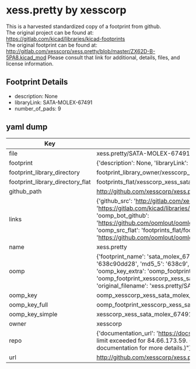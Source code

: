 # xess.pretty by xesscorp  
This is a harvested standardized copy of a footprint from github.  
The original project can be found at:  
https://gitlab.com/kicad/libraries/kicad-footprints  
The original footprint can be found at:
http://gitlab.com/xesscorp/xess.pretty/blob/master/ZX62D-B-5PA8.kicad_mod
Please consult that link for additional, details, files, and license information.  
## Footprint Details
* description: None  
* libraryLink: SATA-MOLEX-67491  
* number_of_pads: 9  
## yaml dump  
| Key | Value |  
| --- | --- |  
| file | xess.pretty/SATA-MOLEX-67491.kicad_mod |  
| footprint | {'description': None, 'libraryLink': 'SATA-MOLEX-67491', 'number_of_pads': 9} |  
| footprint_library_directory | footprint_library_owner/xesscorp_xess.pretty |  
| footprint_library_directory_flat | footprints_flat/xesscorp_xess_sata_molex_67491/working |  
| github_path | http://github.com/xesscorp/xess.pretty/blob/master/SATA-MOLEX-67491.kicad_mod |  
| links | {'github_src': 'http://gitlab.com/xesscorp/xess.pretty/blob/master/ZX62D-B-5PA8.kicad_mod', 'github_src_repo': 'https://gitlab.com/kicad/libraries/kicad-footprints', 'oomp_bot': 'footprints/xesscorp_xess_sata_molex_67491/working', 'oomp_bot_github': 'https://github.com/oomlout/oomlout_oomp_footprint_bot/tree/main/footprints/xesscorp_xess_sata_molex_67491/working', 'oomp_src_flat': 'footprints_flat/footprints_flat/xesscorp_xess_sata_molex_67491/working', 'oomp_src_flat_github': 'https://github.com/oomlout/oomlout_oomp_footprint_src/tree/main/footprints_flat/xesscorp_xess_sata_molex_67491/working'} |  
| name | xess.pretty |  
| oomp | {'footprint_name': 'sata_molex_67491', 'library_name': 'xess', 'md5': '638c90dd2819f2c23ea564f31731fe43', 'md5_10': '638c90dd28', 'md5_5': '638c9', 'md5_6': '638c90', 'oomp_key': 'oomp_xesscorp_xess_sata_molex_67491', 'oomp_key_extra': 'oomp_footprint_xesscorp_xess_sata_molex_67491', 'oomp_key_full': 'oomp_footprint_xesscorp_xess_sata_molex_67491_638c90', 'oomp_key_simple': 'xesscorp_xess_sata_molex_67491', 'original_filename': 'xess.pretty/SATA-MOLEX-67491.kicad_mod', 'owner_name': 'xesscorp'} |  
| oomp_key | oomp_xesscorp_xess_sata_molex_67491 |  
| oomp_key_full | oomp_footprint_xesscorp_xess_sata_molex_67491 |  
| oomp_key_simple | xesscorp_xess_sata_molex_67491 |  
| owner | xesscorp |  
| repo | {'documentation_url': 'https://docs.github.com/rest/overview/resources-in-the-rest-api#rate-limiting', 'message': "API rate limit exceeded for 84.66.173.59. (But here's the good news: Authenticated requests get a higher rate limit. Check out the documentation for more details.)"} |  
| url | http://github.com/xesscorp/xess.pretty |  

